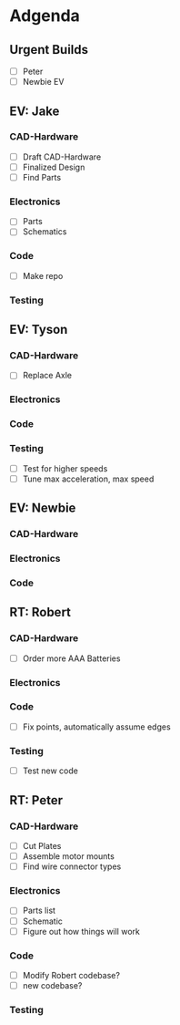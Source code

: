 # Adgenda

## Urgent Builds
- [ ] Peter
- [ ] Newbie EV

## EV: Jake 
### CAD-Hardware
- [ ] Draft CAD-Hardware
- [ ] Finalized Design
- [ ] Find Parts

### Electronics
- [ ] Parts
- [ ] Schematics

### Code
- [ ] Make repo

### Testing

## EV: Tyson
### CAD-Hardware
- [ ] Replace Axle

### Electronics

### Code

### Testing
- [ ] Test for higher speeds
- [ ] Tune max acceleration, max speed

## EV: Newbie

### CAD-Hardware

### Electronics

### Code

## RT: Robert
### CAD-Hardware
- [ ] Order more AAA Batteries
### Electronics
### Code
- [ ] Fix points, automatically assume edges

### Testing
- [ ] Test new code

## RT: Peter
### CAD-Hardware
- [ ] Cut Plates
- [ ] Assemble motor mounts
- [ ] Find wire connector types

### Electronics
- [ ] Parts list
- [ ] Schematic
- [ ] Figure out how things will work

### Code
- [ ] Modify Robert codebase? 
- [ ] new codebase?

### Testing

